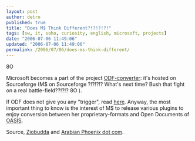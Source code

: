 ```yaml
---
layout: post
author: detro
published: true
title: "Does M$ Think Different?!?!?!?!"
tags: [sw, it, soho, curiosity, english, microsoft, projects]
date: "2006-07-06 11:49:06"
updated: "2006-07-06 11:49:06"
permalink: /2006/07/06/does-ms-think-different/
---
```


 8O

Microsoft becomes a part of the project <a href="http://sourceforge.net/projects/odf-converter">ODF-converter</a>: it's hosted on Sourceforge (M$ on Sourceforge ?!?!?!? What's next time? Bush that fight on a real battle-field??!?!? 8O ).

If ODF does not give you any "trigger", read <a href="http://en.wikipedia.org/wiki/OpenDocument">here</a>. 
Anyway, the most important thing to know is the interest of M$ to release various plugins to enjoy conversion between her proprietary-formats and  Open Documents of <a href="http://en.wikipedia.org/wiki/Organization_for_the_Advancement_of_Structured_Information_Standards">OASIS</a>.

Source, <a href="http://www.ziobudda.net">Ziobudda</a> and <a href="http://www.arabianfenix.com/news.php?readmore=111">Arabian Phoenix dot com</a>.
